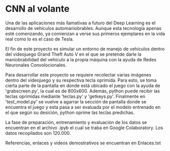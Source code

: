 # CNN al volante

Una de las aplicaciones más llamativas a futuro del Deep Learning es el desarrollo de vehículos automaniobrables. Aunque esta tecnología apenas esté comenzando, ya comienzan a verse sus primeros ejemplares en la vida real como lo es el caso de Tesla.

El fin de este proyecto es simular un entorno de manejo de vehiculos dentro del videojuego Grand Theft Auto V en el que se pretende darle la maniobrabilidad del vehículo a la propia máquina con la ayuda de Redes Neuronales Convolocionales.

Para desarrollar este proyecto se requiere recolectar varias imágenes dentro del videojuego y su respectiva tecla oprimida. Para esto, se toma cierta parte de la pantalla en donde está ubicado el juego con la ayuda de 'grabscreen.py', la cual es de 800x600. Además, python puede recibir las teclas oprimidas mediante 'teclas.py' y 'getkeys.py'. Finalmente en 'test_model.py' se vuelve a agarrar la sección de pantalla donde se encuentra el juego y esta pasa a ser evaluada por el modelo entrenado en el que según su desición, python oprime las teclas predichas.

La fase de preparación, entrenamiento y evaluación de los datos se encuentran en el archivo .ipyb el cual se traba en Google Colaboratory. Los datos recopilados son 120.000.

Referencias, enlaces y videos demostrativos se encuentran en Enlaces.txt




